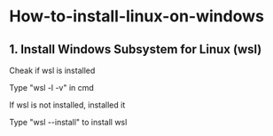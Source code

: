 # How-to-install-linux-on-windows

## 1. Install Windows Subsystem for Linux (wsl)
<p>Cheak if wsl is installed</p>
<p>Type "wsl -l -v" in cmd</p>
<p>If wsl is not installed, installed it</p>
<p>Type "wsl --install" to install wsl</p>

##
